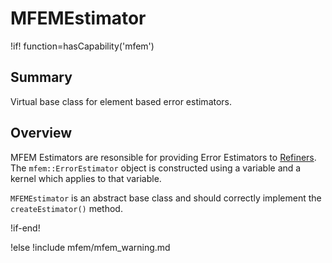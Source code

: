 # MFEMEstimator

!if! function=hasCapability('mfem')

## Summary

Virtual base class for element based error estimators.

## Overview

MFEM Estimators are resonsible for providing Error Estimators to [Refiners](source/mfem/refiners/MFEMThresholdRefiner.md). 
The `mfem::ErrorEstimator` object is constructed using a variable and a kernel which applies to that variable.


`MFEMEstimator` is an abstract base class and should correctly implement
the `createEstimator()` method.

!if-end!

!else
!include mfem/mfem_warning.md
